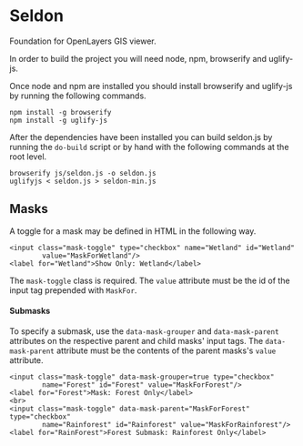 Seldon
=======

Foundation for OpenLayers GIS viewer.

In order to build the project you will need node, npm, browserify and uglify-js.

Once node and npm are installed you should install browserify and uglify-js by running the following commands.

```
npm install -g browserify
npm install -g uglify-js
```

After the dependencies have been installed you can build seldon.js by running the `do-build` script or by hand with the following commands at the root level.

```
browserify js/seldon.js -o seldon.js
uglifyjs < seldon.js > seldon-min.js
```


## Masks

A toggle for a mask may be defined in HTML in the following way.

```
<input class="mask-toggle" type="checkbox" name="Wetland" id="Wetland" 
        value="MaskForWetland"/>
<label for="Wetland">Show Only: Wetland</label>
```

The `mask-toggle` class is required. The `value` attribute must be the id of the input tag prepended with `MaskFor`.

#### Submasks

To specify a submask, use the `data-mask-grouper` and `data-mask-parent` attributes on the respective parent and child masks' input tags. The `data-mask-parent` attribute must be the contents of the parent masks's `value` attribute.

```
<input class="mask-toggle" data-mask-grouper=true type="checkbox" 
        name="Forest" id="Forest" value="MaskForForest"/>
<label for="Forest">Mask: Forest Only</label>
<br>
<input class="mask-toggle" data-mask-parent="MaskForForest" type="checkbox" 
        name="Rainforest" id="Rainforest" value="MaskForRainforest"/>
<label for="RainForest">Forest Submask: Rainforest Only</label>
```